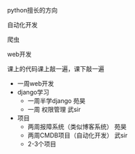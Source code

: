 
python擅长的方向

自动化开发

爬虫

web开发

课上的代码课上敲一遍，课下敲一遍

- 一周web开发
- django学习
	- 一周半学django 苑昊
	- 一周 权限管理 武sir
- 项目
	- 两周报障系统（类似博客系统） 苑昊
	- 两周CMDB项目（自动化开发） 武sir
	- 2-3个项目
